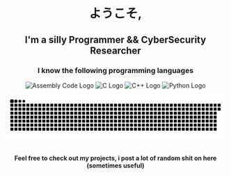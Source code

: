<h1 align="center">ようこそ,</h1>
<h2 align="center">I'm a silly Programmer && CyberSecurity Researcher</h2>

<h3 align="center">I know the following programming languages </h3>

<p align="center">
  <img src="https://img.shields.io/badge/Assembly-000000?style=for-the-badge&logo=assembly&logoColor=white" alt="Assembly Code Logo"/>
  <img src="https://img.shields.io/badge/C-00599C?style=for-the-badge&logo=c&logoColor=white" alt="C Logo"/>
  <img src="https://img.shields.io/badge/C++-00599C?style=for-the-badge&logo=c%2B%2B&logoColor=white" alt="C++ Logo"/>
  <img src="https://img.shields.io/badge/Python-3776AB?style=for-the-badge&logo=python&logoColor=white" alt="Python Logo"/>
</p>
<img src="https://raw.githubusercontent.com/x0074/x0074/output/snake.svg" alt="Snake animation" />

###
<h4 align="center"> Feel free to check out my projects, i post a lot of random shit on here (sometimes useful) </h4>
